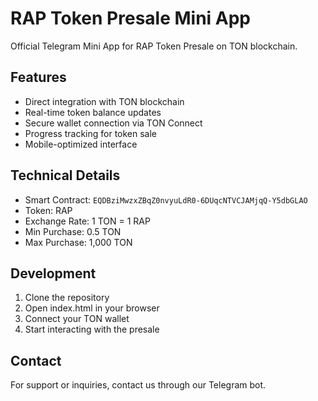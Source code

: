 # RAP Token Presale Mini App

Official Telegram Mini App for RAP Token Presale on TON blockchain.

## Features
- Direct integration with TON blockchain
- Real-time token balance updates
- Secure wallet connection via TON Connect
- Progress tracking for token sale
- Mobile-optimized interface

## Technical Details
- Smart Contract: `EQDBziMwzxZBqZ0nvyuLdR0-6DUqcNTVCJAMjqQ-Y5dbGLAO`
- Token: RAP
- Exchange Rate: 1 TON = 1 RAP
- Min Purchase: 0.5 TON
- Max Purchase: 1,000 TON

## Development
1. Clone the repository
2. Open index.html in your browser
3. Connect your TON wallet
4. Start interacting with the presale

## Contact
For support or inquiries, contact us through our Telegram bot.
